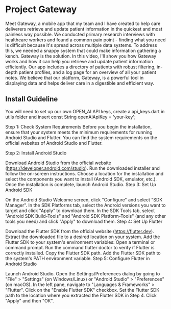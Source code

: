 # Project Gateway

Meet Gateway, a mobile app that my team and I have created to help care deliverers retrieve and update patient information in the quickest and most painless way possible. We conducted primary research interviews with healthcare workers and found a common pain point - finding what you need is difficult because it's spread across multiple data systems. To address this, we needed a snappy system that could make information gathering a kench. Gateway is the solution. In this video, I'll show you how Gateway works and how it can help you retrieve and update patient information efficiently. Our app includes a directory of patients with robust filtering, in-depth patient profiles, and a log page for an overview of all your patient notes. We believe that our platform, Gateway, is a powerful tool in displaying data and helps deliver care in a digestible and efficient way.

## Install Guideline

You will need to set up our own OPEN_AI API keys, create a api_keys.dart in utils folder and insert const String openAiApiKey = 'your-key';

Step 1: Check System Requirements
Before you begin the installation, ensure that your system meets the minimum requirements for running Android Studio and Flutter. You can find the system requirements on the official websites of Android Studio and Flutter.

Step 2: Install Android Studio

Download Android Studio from the official website (https://developer.android.com/studio).
Run the downloaded installer and follow the on-screen instructions.
Choose a location for the installation and select the components you want to install (Android SDK, emulator, etc.).
Once the installation is complete, launch Android Studio.
Step 3: Set Up Android SDK

On the Android Studio Welcome screen, click "Configure" and select "SDK Manager".
In the SDK Platforms tab, select the Android versions you want to target and click "Apply" to download them.
In the SDK Tools tab, select "Android SDK Build-Tools" and "Android SDK Platform-Tools" (and any other tools you need) and click "Apply" to download them.
Step 4: Set Up Flutter

Download the Flutter SDK from the official website (https://flutter.dev).
Extract the downloaded file to a desired location on your system.
Add the Flutter SDK to your system's environment variables:
Open a terminal or command prompt.
Run the command flutter doctor to verify if Flutter is correctly installed.
Copy the Flutter SDK path.
Add the Flutter SDK path to the system's PATH environment variable.
Step 5: Configure Flutter in Android Studio

Launch Android Studio.
Open the Settings/Preferences dialog by going to "File" > "Settings" (on Windows/Linux) or "Android Studio" > "Preferences" (on macOS).
In the left pane, navigate to "Languages & Frameworks" > "Flutter".
Click on the "Enable Flutter SDK" checkbox.
Set the Flutter SDK path to the location where you extracted the Flutter SDK in Step 4.
Click "Apply" and then "OK".

